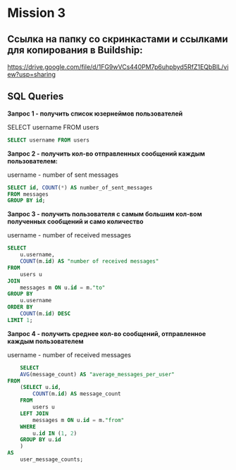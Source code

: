 # Mission 3



## Ссылка на папку со скринкастами и ссылками для копирования в Buildship:



https://drive.google.com/file/d/1FG9wVCs440PM7p6uhpbyd5RfZ1EQbBlL/view?usp=sharing

## SQL Queries



**Запрос 1 - получить список юзернеймов пользователей**

SELECT username FROM users

```sql
SELECT username FROM users
```

**Запрос 2 - получить кол-во отправленных сообщений каждым пользователем:**

username - number of sent messages

```sql
SELECT id, COUNT(*) AS number_of_sent_messages
FROM messages
GROUP BY id;
```

**Запрос 3 - получить пользователя с самым большим кол-вом полученных сообщений и само количество**

username - number of received messages

```sql
SELECT 
    u.username,
    COUNT(m.id) AS "number of received messages"
FROM 
    users u
JOIN 
    messages m ON u.id = m."to"
GROUP BY 
    u.username
ORDER BY 
    COUNT(m.id) DESC
LIMIT 1;
```

**Запрос 4 - получить среднее кол-во сообщений, отправленное каждым пользователем**

username - number of received messages

```sql
    SELECT 
    AVG(message_count) AS "average_messages_per_user"
FROM 
    (SELECT u.id,
        COUNT(m.id) AS message_count
    FROM 
        users u
    LEFT JOIN 
        messages m ON u.id = m."from"
    WHERE
        u.id IN (1, 2) 
    GROUP BY u.id
    ) 
AS 
    user_message_counts;
```

